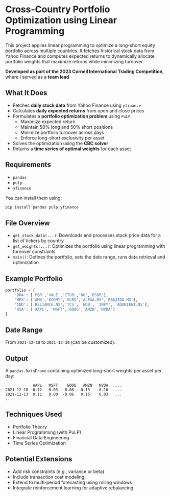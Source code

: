 # Cross-Country Portfolio Optimization using Linear Programming

This project applies linear programming to optimize a long-short equity portfolio across multiple countries. It fetches historical stock data from Yahoo Finance and computes expected returns to dynamically allocate portfolio weights that maximize returns while minimizing turnover.

**Developed as part of the 2023 Cornell International Trading Competition**, where I served as a **team lead**

## What It Does

- Fetches **daily stock data** from Yahoo Finance using `yfinance`
- Calculates **daily expected returns** from open and close prices
- Formulates a **portfolio optimization problem** using `PuLP`:
  - Maximize expected return
  - Maintain 50% long and 50% short positions
  - Minimize portfolio turnover across days
  - Enforce long-short exclusivity per asset
- Solves the optimization using the **CBC solver**
- Returns a **time series of optimal weights** for each asset

## Requirements

- `pandas`
- `pulp`
- `yfinance`

You can install them using:

```bash
pip install pandas pulp yfinance
```

## File Overview

- `get_stock_data(...)`: Downloads and processes stock price data for a list of tickers by country
- `get_weights(...)`: Optimizes the portfolio using linear programming with turnover constraints
- `main()`: Defines the portfolio, sets the date range, runs data retrieval and optimization

## Example Portfolio

```python
portfolio = {   
    'BRA': ['PBR','VALE','ITUB','NU','BSBR'],
    'MEX': ['AMX','KCDMY','VLRS','ALFAA.MX','BBAJIOO.MX'],
    'IND': ['RELIANCE.NS','TCS', 'HDB', 'INFY', 'ADANIENT.NS'],
    'USA': ['AAPL', 'MSFT','GOOG','AMZN','NVDA']
}
```

## Date Range

From `2021-12-10` to `2021-12-30` (can be customized).

## Output

A `pandas.DataFrame` containing optimized long-short weights per asset per day:

```
            AAPL   MSFT    GOOG   AMZN   NVDA   ...
2021-12-10  0.12  -0.03   0.08   0.13   -0.10   ...
2021-12-13  0.11   0.00  -0.06   0.15    0.03   ...
...
```

## Techniques Used

- Portfolio Theory
- Linear Programming (with PuLP)
- Financial Data Engineering
- Time Series Optimization

## Potential Extensions

- Add risk constraints (e.g., variance or beta)
- Include transaction cost modeling
- Extend to multi-period forecasting using rolling windows
- Integrate reinforcement learning for adaptive rebalancing
